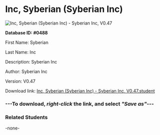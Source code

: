 # Inc, Syberian (Syberian Inc)

<img src="Files/Inc, Syberian (Syberian Inc).png" title="Inc, Syberian (Syberian Inc) - Syberian Inc, V0.47">

**Database ID: #0488**

First Name: Syberian

Last Name: Inc

Description: Syberian Inc

Author: Syberian Inc

Version: V0.47

Download link: <a href="https://raw.githubusercontent.com/Arbiter1223/Daigaku-Gurashi-Custom-Students/master/Files/Student Files/Inc%2C%20Syberian%20(Syberian%20Inc)%20-%20Syberian%20Inc%2C%20V0.47.student">Inc, Syberian (Syberian Inc) - Syberian Inc, V0.47.student</a>

### ---**To download, _right-click_ the link, and select _"Save as"_**---

### Related Students

-none-

